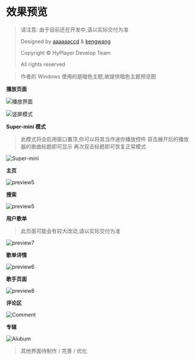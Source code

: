 # 效果预览

> 请注意: 由于目前还在开发中,请以实际交付为准
>
> Designed by [aaaaaaccd](https://github.com/aaaaaaccd) & [kengwang](https://github.com/kengwang) 
>
> Copyright © HyPlayer Develop Team
>
> All rights reserved

> 作者的 Windows 使用的是暗色主题,故提供暗色主题预览图

**播放页面**

![播放界面](/Assets/ExpandedPlayer.png)

![竖屏模式](/Assets/竖屏播放.png)

**Super-mini 模式**

> 此模式将会启用窗口置顶,你可以将其当作迷你播放控件 双击展开后的播放器的歌曲标题即可显示 再次双击标题即可恢复正常模式

![Super-mini](/Assets/super-mini.gif)

**主页**

![preview5](Assets/homepage.png)

**搜索**

![preview5](/Assets/search.png)

**用户歌单**

> 此页面可能会有较大改动,请以实际交付为准

![preview7](/Assets/userplaylist.png)

**歌单详情**

![preview6](/Assets/playlist.png)

**歌手页面**

![preview8](/Assets/singer.png)

**评论区**

![Comment](/Assets/comment.png)

**专辑**

![Alubum](Assets/album.png)

> 其他界面待制作 / 完善 / 优化

